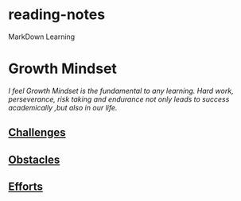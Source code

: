 # reading-notes

MarkDown Learning

# Growth Mindset

*I feel Growth Mindset is the fundamental to any learning.
 Hard work, perseverance, risk taking and endurance not only
 leads to success academically ,but also in our life.*
 
 ## [Challenges](\Challenges.md)
 
 ## [Obstacles](\Obstacles.md)
 
 ## [Efforts](\Efforts.md)
 
 
